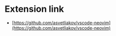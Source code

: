 # Extension link
* [https://github.com/asvetliakov/vscode-neovim](https://github.com/asvetliakov/vscode-neovim)
